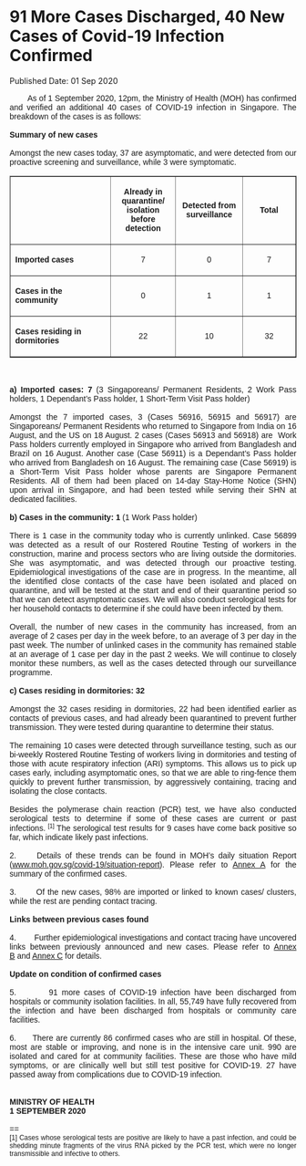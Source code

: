 <html>
    <meta http-equiv="Content-Type" content="text/html; charset=utf-8"/>
    <meta charset="utf-8"/>
    <title>91 More Cases Discharged, 40 New Cases of Covid-19 Infection Confirmed</title>
    <body><h1>91 More Cases Discharged, 40 New Cases of Covid-19 Infection Confirmed</h1>
    <p>Published Date: 01 Sep 2020</p> <p style="text-align: justify;"><span style="font-family: Arial;"><span style="font-size: 14px;">&nbsp; &nbsp; &nbsp; &nbsp; As of 1 September 2020, 12pm, the Ministry of Health (MOH) has confirmed and verified an additional 40 cases of COVID-19 infection in Singapore. The breakdown of the cases is as follows:<br><br><strong>Summary of new cases<br></strong><br>Amongst the new cases today, 37 are asymptomatic, and were detected from our proactive screening and surveillance, while 3 were symptomatic.&nbsp;<br></span></span></p><table border="1" cellspacing="0" cellpadding="0"> <tbody><tr> <td width="241" valign="top"> <p>&nbsp;</p><span style="font-family: Arial; font-size: 14px;"> </span></td> <td width="120"> <p align="center"><span style="font-family: Arial; font-size: 14px;"><strong>Already in quarantine/ isolation before detection </strong></span></p> </td> <td width="120"> <p align="center"><span style="font-family: Arial; font-size: 14px;"><strong>Detected from surveillance </strong></span></p> </td> <td width="120"> <p align="center"><span style="font-family: Arial; font-size: 14px;"><strong>Total</strong></span></p> </td> </tr> <tr> <td width="241" valign="top"> <p><span style="font-family: Arial; font-size: 14px;"><strong>Imported cases</strong></span></p> </td> <td width="120"> <p align="center"><span style="font-family: Arial; font-size: 14px;">7</span></p> </td> <td width="120"> <p align="center"><span style="font-family: Arial; font-size: 14px;">0</span></p> </td> <td width="120"> <p align="center"><span style="font-family: Arial; font-size: 14px;">7</span></p> </td> </tr> <tr> <td width="241" valign="top"> <p><span style="font-family: Arial; font-size: 14px;"><strong>Cases in the community </strong></span></p> </td> <td width="120"> <p align="center"><span style="font-family: Arial; font-size: 14px;">0</span></p> </td> <td width="120"> <p align="center"><span style="font-family: Arial; font-size: 14px;">1</span></p> </td> <td width="120"> <p align="center"><span style="font-family: Arial; font-size: 14px;">1</span></p> </td> </tr> <tr> <td width="241" valign="top"> <p><span style="font-family: Arial; font-size: 14px;"><strong>Cases residing in dormitories </strong></span></p> </td> <td width="120"> <p align="center"><span style="font-family: Arial; font-size: 14px;">22</span></p> </td> <td width="120"> <p align="center"><span style="font-family: Arial; font-size: 14px;">10</span></p> </td> <td width="120"> <p align="center"><span style="font-family: Arial; font-size: 14px;">32</span></p> </td> </tr> </tbody></table><p style="text-align: justify;"><span style="font-family: Arial;"><span style="font-size: 14px;"><br><br><strong>a) Imported cases: 7</strong> (3 Singaporeans/ Permanent Residents, 2 Work Pass holders, 1 Dependant’s Pass holder, 1 Short-Term Visit Pass holder)<br><br>Amongst the 7 imported cases, 3 (Cases 56916, 56915 and 56917) are Singaporeans/ Permanent Residents who returned to Singapore from India on 16 August, and the US on 18 August. 2 cases (Cases 56913 and 56918) are&nbsp; Work Pass holders currently employed in Singapore who arrived from Bangladesh and Brazil on 16 August. Another case (Case 56911) is a Dependant’s Pass holder who arrived from Bangladesh on 16 August. The remaining case (Case 56919) is a Short-Term Visit Pass holder whose parents are Singapore Permanent Residents. All of them had been placed on 14-day Stay-Home Notice (SHN) upon arrival in Singapore, and had been tested while serving their SHN at dedicated facilities.&nbsp;<br><br><strong>b) Cases in the community: 1</strong> (1 Work Pass holder)<br><br>There is 1 case in the community today who is currently unlinked. Case 56899 was detected as a result of our Rostered Routine Testing of workers in the construction, marine and process sectors who are living outside the dormitories. She was asymptomatic, and was detected through our proactive testing. Epidemiological investigations of the case are in progress. In the meantime, all the identified close contacts of the case have been isolated and placed on quarantine, and will be tested at the start and end of their quarantine period so that we can detect asymptomatic cases. We will also conduct serological tests for her household contacts to determine if she could have been infected by them.&nbsp;<br><br>Overall, the number of new cases in the community has increased, from an average of 2 cases per day in the week before, to an average of 3 per day in the past week. The number of unlinked cases in the community has remained stable at an average of 1 case per day in the past 2 weeks. We will continue to closely monitor these numbers, as well as the cases detected through our surveillance programme.<br><br><strong>c) Cases residing in dormitories: 32<br></strong><br>Amongst the 32 cases residing in dormitories, 22 had been identified earlier as contacts of previous cases, and had already been quarantined to prevent further transmission. They were tested during quarantine to determine their status.&nbsp;&nbsp;<br><br>The remaining 10 cases were detected through surveillance testing, such as our bi-weekly Rostered Routine Testing of workers living in dormitories and testing of those with acute respiratory infection (ARI) symptoms. This allows us to pick up cases early, including asymptomatic ones, so that we are able to ring-fence them quickly to prevent further transmission, by aggressively containing, tracing and isolating the close contacts.&nbsp;<br><br>Besides the polymerase chain reaction (PCR) test, we have also conducted serological tests to determine if some of these cases are current or past infections. <span style="font-size: 12px;"><sup>[1]</sup></span> The serological test results for 9 cases have come back positive so far, which indicate likely past infections.<br><br>2.&nbsp; &nbsp; &nbsp;Details of these trends can be found in MOH’s daily situation Report (<a href="http://www.moh.gov.sg/covid-19/situation-report/" title="" class="" target="">www.moh.gov.sg/covid-19/situation-report</a>). Please refer to <a href="/docs/librariesprovider5/pressroom/press-releases/moh-press-release---annex-a-(1-sep-2020)-(1).pdf?sfvrsn=2bb0eb33_0" title="Annex A">Annex A</a>&nbsp;for the summary of the confirmed cases.&nbsp;<br><br>3.&nbsp; &nbsp; &nbsp; &nbsp;Of the new cases, 98% are imported or linked to known cases/ clusters, while the rest are pending contact tracing.&nbsp;<br><br><strong>Links between previous cases found<br></strong><br>4.&nbsp; &nbsp; &nbsp; &nbsp; Further epidemiological investigations and contact tracing have uncovered links between previously announced and new cases. Please refer to <a href="/docs/librariesprovider5/pressroom/press-releases/moh-press-release---annex-b-(1-sep-2020).pdf?sfvrsn=aa1d4778_0" title="Annex B">Annex B</a>&nbsp;and <a href="/docs/librariesprovider5/pressroom/press-releases/moh-press-release---annex-c-(1-sep-2020).pdf?sfvrsn=a67d782c_0" title="Annex C">Annex C</a>&nbsp;for details.&nbsp;<br><br><strong>Update on condition of confirmed cases<br></strong><br>5.&nbsp; &nbsp; &nbsp; &nbsp; 91 more cases of COVID-19 infection have been discharged from hospitals or community isolation facilities. In all, 55,749 have fully recovered from the infection and have been discharged from hospitals or community care facilities.&nbsp;<br><br>6.&nbsp; &nbsp; &nbsp; There are currently 86 confirmed cases who are still in hospital. Of these, most are stable or improving, and none is in the intensive care unit. 990 are isolated and cared for at community facilities. These are those who have mild symptoms, or are clinically well but still test positive for COVID-19. 27 have passed away from complications due to COVID-19 infection.&nbsp;<br><br><br><strong>MINISTRY OF HEALTH<br>1 SEPTEMBER 2020</strong><br><br>==<br><span style="font-size: 12px;">[1]&nbsp;Cases whose serological tests are positive are likely to have a past infection, and could be shedding minute fragments of the virus RNA picked by the PCR test, which were no longer transmissible and infective to others.</span></span></span></p></body>
</html>